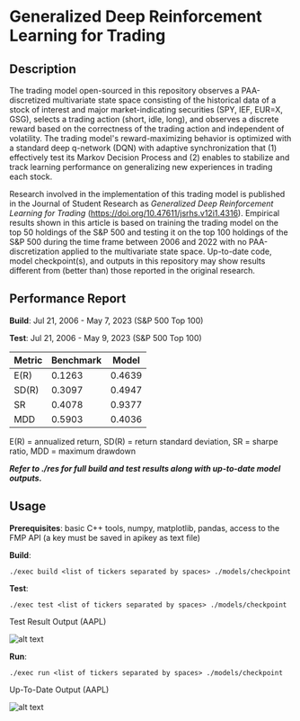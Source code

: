 # Generalized Deep Reinforcement Learning for Trading

## Description

The trading model open-sourced in this repository observes a PAA-discretized multivariate state space consisting of the historical data of a stock of interest and major market-indicating securities (SPY, IEF, EUR=X, GSG), selects a trading action (short, idle, long), and observes a discrete reward based on the correctness of the trading action and independent of volatility. The trading model's reward-maximizing behavior is optimized with a standard deep q-network (DQN) with adaptive synchronization that (1) effectively test its Markov Decision Process and (2) enables to stabilize and track learning performance on generalizing new experiences in trading each stock.

Research involved in the implementation of this trading model is published in the Journal of Student Research as *Generalized Deep Reinforcement Learning for Trading* (https://doi.org/10.47611/jsrhs.v12i1.4316). Empirical results shown in this article is based on training the trading model on the top 50 holdings of the S&P 500 and testing it on the top 100 holdings of the S&P 500 during the time frame between 2006 and 2022 with no PAA-discretization applied to the multivariate state space. Up-to-date code, model checkpoint(s), and outputs in this repository may show results different from (better than) those reported in the original research.

## Performance Report

**Build**: Jul 21, 2006 - May 7, 2023 (S&P 500 Top 100)

**Test**: Jul 21, 2006 - May 9, 2023 (S&P 500 Top 100)

| Metric | Benchmark | Model  |
|--------|-----------|--------|
| E(R)   | 0.1263    | 0.4639 |
| SD(R)  | 0.3097    | 0.4947 |
| SR     | 0.4078    | 0.9377 |
| MDD    | 0.5903    | 0.4036 |

E(R) = annualized return, SD(R) = return standard deviation, SR = sharpe ratio, MDD = maximum drawdown

***Refer to ./res for full build and test results along with up-to-date model outputs.***

## Usage

**Prerequisites**: basic C++ tools, numpy, matplotlib, pandas, access to the FMP API (a key must be saved in apikey as text file)

**Build**:
~~~
./exec build <list of tickers separated by spaces> ./models/checkpoint
~~~

**Test**:
~~~
./exec test <list of tickers separated by spaces> ./models/checkpoint
~~~

Test Result Output (AAPL)

![alt text](https://github.com/junyoung-sim/quant/blob/master/res/test/AAPL.png?raw=true)

**Run**:
~~~
./exec run <list of tickers separated by spaces> ./models/checkpoint
~~~

Up-To-Date Output (AAPL)

![alt text](https://github.com/junyoung-sim/quant/blob/master/res/AAPL.png?raw=true)